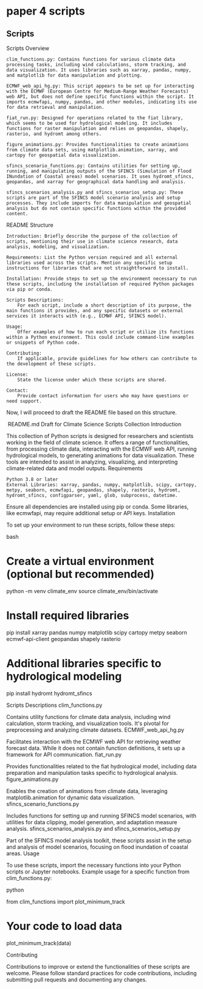 # paper 4 scripts

## Scripts
Scripts Overview

    clim_functions.py: Contains functions for various climate data processing tasks, including wind calculations, storm tracking, and data visualization. It uses libraries such as xarray, pandas, numpy, and matplotlib for data manipulation and plotting.

    ECMWF_web_api_hg.py: This script appears to be set up for interacting with the ECMWF (European Centre for Medium-Range Weather Forecasts) web API, but does not define specific functions within the script. It imports ecmwfapi, numpy, pandas, and other modules, indicating its use for data retrieval and manipulation.

    fiat_run.py: Designed for operations related to the fiat library, which seems to be used for hydrological modeling. It includes functions for raster manipulation and relies on geopandas, shapely, rasterio, and hydromt among others.

    figure_animations.py: Provides functionalities to create animations from climate data sets, using matplotlib.animation, xarray, and cartopy for geospatial data visualization.

    sfincs_scenario_functions.py: Contains utilities for setting up, running, and manipulating outputs of the SFINCS (Simulation of Flood INundation of Coastal areas) model scenarios. It uses hydromt_sfincs, geopandas, and xarray for geographical data handling and analysis.

    sfincs_scenarios_analysis.py and sfincs_scenarios_setup.py: These scripts are part of the SFINCS model scenario analysis and setup processes. They include imports for data manipulation and geospatial analysis but do not contain specific functions within the provided content.

README Structure

    Introduction: Briefly describe the purpose of the collection of scripts, mentioning their use in climate science research, data analysis, modeling, and visualization.

    Requirements: List the Python version required and all external libraries used across the scripts. Mention any specific setup instructions for libraries that are not straightforward to install.

    Installation: Provide steps to set up the environment necessary to run these scripts, including the installation of required Python packages via pip or conda.

    Scripts Descriptions:
        For each script, include a short description of its purpose, the main functions it provides, and any specific datasets or external services it interacts with (e.g., ECMWF API, SFINCS model).

    Usage:
        Offer examples of how to run each script or utilize its functions within a Python environment. This could include command-line examples or snippets of Python code.

    Contributing:
        If applicable, provide guidelines for how others can contribute to the development of these scripts.

    License:
        State the license under which these scripts are shared.

    Contact:
        Provide contact information for users who may have questions or need support.

Now, I will proceed to draft the README file based on this structure. ​

​
README.md Draft for Climate Science Scripts Collection
Introduction

This collection of Python scripts is designed for researchers and scientists working in the field of climate science. It offers a range of functionalities, from processing climate data, interacting with the ECMWF web API, running hydrological models, to generating animations for data visualization. These tools are intended to assist in analyzing, visualizing, and interpreting climate-related data and model outputs.
Requirements

    Python 3.8 or later
    External Libraries: xarray, pandas, numpy, matplotlib, scipy, cartopy, metpy, seaborn, ecmwfapi, geopandas, shapely, rasterio, hydromt, hydromt_sfincs, configparser, yaml, glob, subprocess, datetime.

Ensure all dependencies are installed using pip or conda. Some libraries, like ecmwfapi, may require additional setup or API keys.
Installation

To set up your environment to run these scripts, follow these steps:

bash

# Create a virtual environment (optional but recommended)
python -m venv climate_env
source climate_env/bin/activate

# Install required libraries
pip install xarray pandas numpy matplotlib scipy cartopy metpy seaborn ecmwf-api-client geopandas shapely rasterio

# Additional libraries specific to hydrological modeling
pip install hydromt hydromt_sfincs

Scripts Descriptions
clim_functions.py

Contains utility functions for climate data analysis, including wind calculation, storm tracking, and visualization tools. It's pivotal for preprocessing and analyzing climate datasets.
ECMWF_web_api_hg.py

Facilitates interaction with the ECMWF web API for retrieving weather forecast data. While it does not contain function definitions, it sets up a framework for API communication.
fiat_run.py

Provides functionalities related to the fiat hydrological model, including data preparation and manipulation tasks specific to hydrological analysis.
figure_animations.py

Enables the creation of animations from climate data, leveraging matplotlib.animation for dynamic data visualization.
sfincs_scenario_functions.py

Includes functions for setting up and running SFINCS model scenarios, with utilities for data clipping, model generation, and adaptation measure analysis.
sfincs_scenarios_analysis.py and sfincs_scenarios_setup.py

Part of the SFINCS model analysis toolkit, these scripts assist in the setup and analysis of model scenarios, focusing on flood inundation of coastal areas.
Usage

To use these scripts, import the necessary functions into your Python scripts or Jupyter notebooks. Example usage for a specific function from clim_functions.py:

python

from clim_functions import plot_minimum_track
# Your code to load data
plot_minimum_track(data)

Contributing

Contributions to improve or extend the functionalities of these scripts are welcome. Please follow standard practices for code contributions, including submitting pull requests and documenting any changes.